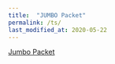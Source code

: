 ```yaml
---
title:  "JUMBO Packet"
permalink: /ts/
last_modified_at: 2020-05-22
---
```



[Jumbo Packet](https://m.blog.naver.com/PostView.nhn?blogId=juwaa1004&logNo=221521933146&proxyReferer=https:%2F%2Fwww.google.com%2F)
